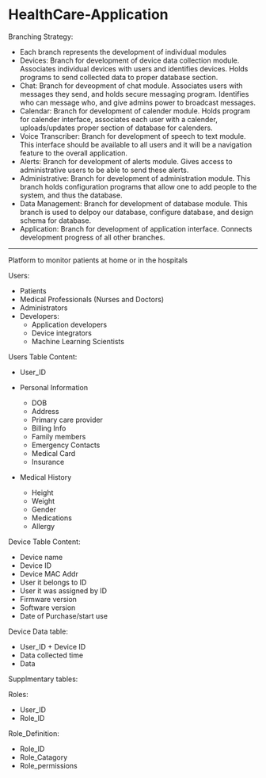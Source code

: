 # HealthCare-Application

Branching Strategy:

- Each branch represents the development of individual modules
- Devices: Branch for development of device data collection module. Associates individual devices with users and identifies devices. Holds programs to send collected data to proper database section.
- Chat: Branch for deveopment of chat module. Associates users with messages they send, and holds secure messaging program. Identifies who can message who, and give admins power to broadcast messages.  
- Calendar: Branch for development of calender module. Holds program for calender interface, associates each user with a calender, uploads/updates proper section of database for calenders. 
- Voice Transcriber: Branch for development of speech to text module. This interface should be available to all users and it will be a navigation feature to the overall application.
- Alerts: Branch for development of alerts module. Gives access to administrative users to be able to send these alerts. 
- Administrative: Branch for development of administration module. This branch holds configuration programs that allow one to add people to the system, and thus the database. 
- Data Management: Branch for development of database module. This branch is used to delpoy our database, configure database, and design schema for database. 
- Application: Branch for development of application interface. Connects development progress of all other branches. 


-------------------------------------------------------------------------------------------------------------------------------------

Platform to monitor patients at home or in the hospitals

Users:
- Patients
- Medical Professionals (Nurses and Doctors)
- Administrators
- Developers:
  - Application developers 
  - Device integrators
  - Machine Learning Scientists

Users Table Content:
- User_ID
- Personal Information
  - DOB
  - Address
  - Primary care provider
  - Billing Info
  - Family members
  - Emergency Contacts
  - Medical Card
  - Insurance
   
- Medical History
  - Height 
  - Weight
  - Gender
  - Medications 
  - Allergy



Device Table Content:
- Device name
- Device ID
- Device MAC Addr
- User it belongs to ID
- User it was assigned by ID
- Firmware version
- Software version
- Date of Purchase/start use


Device Data table:
- User_ID + Device ID
- Data collected time
- Data 

Supplmentary tables:

Roles:
- User_ID
- Role_ID

Role_Definition:
- Role_ID
- Role_Catagory
- Role_permissions
